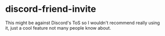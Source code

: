 # discord-friend-invite
This might be against Discord's ToS so I wouldn't recommend really using it, just a cool feature not many people know about.

